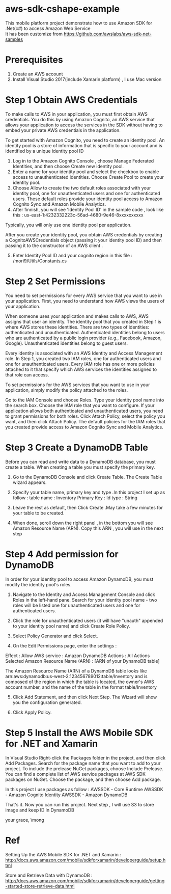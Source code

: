 # aws-sdk-cshape-example
This mobile platform project demonstrate how to use Amazon SDK for .Net(c#) to access Amazon Web Service  
It has been customize from  https://github.com/awslabs/aws-sdk-net-samples


# Prerequisites
1. Create an AWS account
2. Install Visual Studio 2017(include Xamarin platform) , I use Mac version


# Step 1 Obtain AWS Credentials
To make calls to AWS in your application, you must first obtain AWS credentials. You do this by using Amazon Cognito, an AWS service that allows your application to access the services in the SDK without having to embed your private AWS credentials in the application.

To get started with Amazon Cognito, you need to create an identity pool. An identity pool is a store of information that is specific to your account and is identified by a unique identity pool ID

  1. Log in to the Amazon Cognito Console , choose Manage Federated Identities, and then choose Create new identity pool.
  2. Enter a name for your identity pool and select the checkbox to enable access to unauthenticated identities. Choose Create Pool to create your identity pool.
  3. Choose Allow to create the two default roles associated with your identity pool, one for unauthenticated users and one for authenticated users. These default roles provide your identity pool access to Amazon Cognito Sync and Amazon Mobile Analytics.
  4. After finnish, you will see 'Identity Pool ID' in the sample code , look like this : us-east-1:4232332223c-56ad-4680-9e46-8xxxxxxxxxx
  
Typically, you will only use one identity pool per application.

After you create your identity pool, you obtain AWS credentials by creating a CognitoAWSCredentials object (passing it your identity pool ID) and then passing it to the constructor of an AWS client . 

  5. Enter Identity Pool ID and your cognito region in this file : /mori9/Utils/Constants.cs 


# Step 2 Set Permissions
You need to set permissions for every AWS service that you want to use in your application. First, you need to understand how AWS views the users of your application.

When someone uses your application and makes calls to AWS, AWS assigns that user an identity. The identity pool that you created in Step 1 is where AWS stores these identities. There are two types of identities: authenticated and unauthenticated. Authenticated identities belong to users who are authenticated by a public login provider (e.g., Facebook, Amazon, Google). Unauthenticated identities belong to guest users.

Every identity is associated with an AWS Identity and Access Management role. In Step 1, you created two IAM roles, one for authenticated users and one for unauthenticated users. Every IAM role has one or more policies attached to it that specify which AWS services the identities assigned to that role can access.

To set permissions for the AWS services that you want to use in your application, simply modify the policy attached to the roles.

Go to the IAM Console and choose Roles. Type your identity pool name into the search box. Choose the IAM role that you want to configure. If your application allows both authenticated and unauthenticated users, you need to grant permissions for both roles.
Click Attach Policy, select the policy you want, and then click Attach Policy. The default policies for the IAM roles that you created provide access to Amazon Cognito Sync and Mobile Analytics.


# Step 3 Create a DynamoDB Table
Before you can read and write data to a DynamoDB database, you must create a table. When creating a table you must specify the primary key.

  1. Go to the DynamoDB Console and click Create Table. The Create Table wizard appears.

  2. Specify your table name, primary key and type .In this project I set up as follow :
  table name : Inventory
  Primary Key : Id
  type : String
  
  3. Leave the rest as default, then Click Create .May take a few minutes for your table to be created.

  4. When done, scroll down the right panel , in the bottom you will see Amazon Resource Name (ARN). Copy this ARN , you will use in the next step	


# Step 4 Add permission for DynamoDB
In order for your identity pool to access Amazon DynamoDB, you must modify the identity pool's roles.

  1. Navigate to the Identity and Access Management Console and click Roles in the left-hand pane. Search for your identity pool name - two roles will be listed one for unauthenticated users and one for authenticated users.

  2. Click the role for unauthenticated users (it will have "unauth" appended to your identity pool name) and click Create Role Policy.

  3. Select Policy Generator and click Select.

  4. On the Edit Permissions page, enter the settings :
  
  Effect : Allow
  AWS service : Amazon DynamoDB
  Actions : All Actions Selected
  Amazon Resource Name (ARN) : [ARN of your DynamoDB table]
  
  The Amazon Resource Name (ARN) of a DynamoDB table looks like arn:aws:dynamodb:us-west-2:123456789012:table/Inventory and is composed of the region in which the table is located, the owner's AWS account number, and the name of the table in the format table/Inventory

  5. Click Add Statement, and then click Next Step. The Wizard will show you the configuration generated.

  6. Click Apply Policy.


# Step 5 Install the AWS Mobile SDK for .NET and Xamarin

  In Visual Studio
Right-click the Packages folder in the project, and then click Add Packages.
Search for the package name that you want to add to your project. To include the prelease NuGet packages, choose Include Prelease. You can find a complete list of AWS service packages at AWS SDK packages on NuGet.
Choose the package, and then choose Add package.

In this project I use packages as follow :
AWSSDK - Core Runtime
AWSSDK - Amazon Cognito Identity
AWSSDK - Amazon DynamoDB


That's it. Now you can run this project. Next step , I will use S3 to store image and keep ID in DynamoDB

your grace,
\mong

# Ref

Setting Up the AWS Mobile SDK for .NET and Xamarin : http://docs.aws.amazon.com/mobile/sdkforxamarin/developerguide/setup.html

Store and Retrieve Data with DynamoDB : http://docs.aws.amazon.com/mobile/sdkforxamarin/developerguide/getting-started-store-retrieve-data.html
